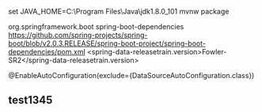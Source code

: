 set JAVA_HOME=C:\Program Files\Java\jdk1.8.0_101
mvnw package

<groupId>org.springframework.boot</groupId>
<artifactId>spring-boot-dependencies</artifactId>
https://github.com/spring-projects/spring-boot/blob/v2.0.3.RELEASE/spring-boot-project/spring-boot-dependencies/pom.xml
<properties>
	<spring-data-releasetrain.version>Fowler-SR2</spring-data-releasetrain.version>
</properties>


@EnableAutoConfiguration(exclude={DataSourceAutoConfiguration.class})

test1345
-------------------
